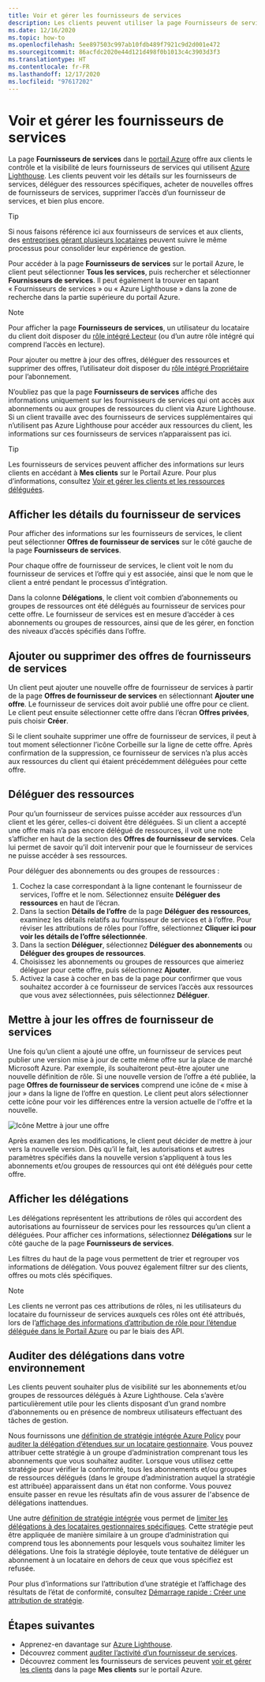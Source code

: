 ```yaml
---
title: Voir et gérer les fournisseurs de services
description: Les clients peuvent utiliser la page Fournisseurs de services du portail Azure pour afficher des informations sur les fournisseurs de services, les offres de fournisseurs de services et les ressources déléguées.
ms.date: 12/16/2020
ms.topic: how-to
ms.openlocfilehash: 5ee897503c997ab10fdb489f7921c9d2d001e472
ms.sourcegitcommit: 86acfdc2020e44d121d498f0b1013c4c3903d3f3
ms.translationtype: HT
ms.contentlocale: fr-FR
ms.lasthandoff: 12/17/2020
ms.locfileid: "97617202"
---
```

# <a name="view-and-manage-service-providers"></a>Voir et gérer les fournisseurs de services

La page **Fournisseurs de services** dans le [portail Azure](https://portal.azure.com) offre aux clients le contrôle et la visibilité de leurs fournisseurs de services qui utilisent [Azure Lighthouse](../overview.md). Les clients peuvent voir les détails sur les fournisseurs de services, déléguer des ressources spécifiques, acheter de nouvelles offres de fournisseurs de services, supprimer l’accès d’un fournisseur de services, et bien plus encore.

> [!TIP]
> Si nous faisons référence ici aux fournisseurs de services et aux clients, des [entreprises gérant plusieurs locataires](../concepts/enterprise.md) peuvent suivre le même processus pour consolider leur expérience de gestion.

Pour accéder à la page **Fournisseurs de services** sur le portail Azure, le client peut sélectionner **Tous les services**, puis rechercher et sélectionner **Fournisseurs de services**. Il peut également la trouver en tapant « Fournisseurs de services » ou « Azure Lighthouse » dans la zone de recherche dans la partie supérieure du portail Azure.

> [!NOTE]
> Pour afficher la page **Fournisseurs de services**, un utilisateur du locataire du client doit disposer du [rôle intégré Lecteur](../../role-based-access-control/built-in-roles.md#reader) (ou d’un autre rôle intégré qui comprend l’accès en lecture).
>
> Pour ajouter ou mettre à jour des offres, déléguer des ressources et supprimer des offres, l’utilisateur doit disposer du [rôle intégré Propriétaire](../../role-based-access-control/built-in-roles.md#owner) pour l’abonnement.

N’oubliez pas que la page **Fournisseurs de services** affiche des informations uniquement sur les fournisseurs de services qui ont accès aux abonnements ou aux groupes de ressources du client via Azure Lighthouse. Si un client travaille avec des fournisseurs de services supplémentaires qui n’utilisent pas Azure Lighthouse pour accéder aux ressources du client, les informations sur ces fournisseurs de services n’apparaissent pas ici.

> [!TIP]
> Les fournisseurs de services peuvent afficher des informations sur leurs clients en accédant à **Mes clients** sur le Portail Azure. Pour plus d’informations, consultez [Voir et gérer les clients et les ressources déléguées](view-manage-customers.md).

## <a name="view-service-provider-details"></a>Afficher les détails du fournisseur de services

Pour afficher des informations sur les fournisseurs de services, le client peut sélectionner **Offres de fournisseur de services** sur le côté gauche de la page **Fournisseurs de services**.

Pour chaque offre de fournisseur de services, le client voit le nom du fournisseur de services et l’offre qui y est associée, ainsi que le nom que le client a entré pendant le processus d’intégration.

Dans la colonne **Délégations**, le client voit combien d’abonnements ou groupes de ressources ont été délégués au fournisseur de services pour cette offre. Le fournisseur de services est en mesure d’accéder à ces abonnements ou groupes de ressources, ainsi que de les gérer, en fonction des niveaux d’accès spécifiés dans l’offre.

## <a name="add-or-remove-service-provider-offers"></a>Ajouter ou supprimer des offres de fournisseurs de services

Un client peut ajouter une nouvelle offre de fournisseur de services à partir de la page **Offres de fournisseur de services** en sélectionnant **Ajouter une offre**. Le fournisseur de services doit avoir publié une offre pour ce client. Le client peut ensuite sélectionner cette offre dans l’écran **Offres privées**, puis choisir **Créer**.

Si le client souhaite supprimer une offre de fournisseur de services, il peut à tout moment sélectionner l’icône Corbeille sur la ligne de cette offre. Après confirmation de la suppression, ce fournisseur de services n’a plus accès aux ressources du client qui étaient précédemment déléguées pour cette offre.

## <a name="delegate-resources"></a>Déléguer des ressources

Pour qu’un fournisseur de services puisse accéder aux ressources d’un client et les gérer, celles-ci doivent être déléguées. Si un client a accepté une offre mais n’a pas encore délégué de ressources, il voit une note s’afficher en haut de la section des **Offres de fournisseur de services**. Cela lui permet de savoir qu’il doit intervenir pour que le fournisseur de services ne puisse accéder à ses ressources.

Pour déléguer des abonnements ou des groupes de ressources :

1. Cochez la case correspondant à la ligne contenant le fournisseur de services, l’offre et le nom. Sélectionnez ensuite **Déléguer des ressources** en haut de l’écran.
1. Dans la section **Détails de l’offre** de la page **Déléguer des ressources**, examinez les détails relatifs au fournisseur de services et à l’offre. Pour réviser les attributions de rôles pour l’offre, sélectionnez **Cliquer ici pour voir les détails de l’offre sélectionnée**.
1. Dans la section **Déléguer**, sélectionnez **Déléguer des abonnements** ou **Déléguer des groupes de ressources**.
1. Choisissez les abonnements ou groupes de ressources que aimeriez déléguer pour cette offre, puis sélectionnez **Ajouter**.
1. Activez la case à cocher en bas de la page pour confirmer que vous souhaitez accorder à ce fournisseur de services l’accès aux ressources que vous avez sélectionnées, puis sélectionnez **Déléguer**.

## <a name="update-service-provider-offers"></a>Mettre à jour les offres de fournisseur de services

Une fois qu’un client a ajouté une offre, un fournisseur de services peut publier une version mise à jour de cette même offre sur la place de marché Microsoft Azure. Par exemple, ils souhaiteront peut-être ajouter une nouvelle définition de rôle. Si une nouvelle version de l’offre a été publiée, la page **Offres de fournisseur de services** comprend une icône de « mise à jour » dans la ligne de l’offre en question. Le client peut alors sélectionner cette icône pour voir les différences entre la version actuelle de l'offre et la nouvelle.

 ![Icône Mettre à jour une offre](../media/update-offer.jpg)

Après examen des les modifications, le client peut décider de mettre à jour vers la nouvelle version. Dès qu’il le fait, les autorisations et autres paramètres spécifiés dans la nouvelle version s’appliquent à tous les abonnements et/ou groupes de ressources qui ont été délégués pour cette offre.

## <a name="view-delegations"></a>Afficher les délégations

Les délégations représentent les attributions de rôles qui accordent des autorisations au fournisseur de services pour les ressources qu’un client a déléguées. Pour afficher ces informations, sélectionnez **Délégations** sur le côté gauche de la page **Fournisseurs de services**.

Les filtres du haut de la page vous permettent de trier et regrouper vos informations de délégation. Vous pouvez également filtrer sur des clients, offres ou mots clés spécifiques.

> [!NOTE]
> Les clients ne verront pas ces attributions de rôles, ni les utilisateurs du locataire du fournisseur de services auxquels ces rôles ont été attribués, lors de l’[affichage des informations d’attribution de rôle pour l’étendue déléguée dans le Portail Azure](../../role-based-access-control/role-assignments-list-portal.md#list-role-assignments-at-a-scope) ou par le biais des API.

## <a name="audit-delegations-in-your-environment"></a>Auditer des délégations dans votre environnement

Les clients peuvent souhaiter plus de visibilité sur les abonnements et/ou groupes de ressources délégués à Azure Lighthouse. Cela s’avère particulièrement utile pour les clients disposant d’un grand nombre d’abonnements ou en présence de nombreux utilisateurs effectuant des tâches de gestion.

Nous fournissons une [définition de stratégie intégrée Azure Policy](../../governance/policy/samples/built-in-policies.md#lighthouse) pour [auditer la délégation d’étendues sur un locataire gestionnaire](https://github.com/Azure/azure-policy/blob/master/built-in-policies/policyDefinitions/Lighthouse/Lighthouse_Delegations_Audit.json). Vous pouvez attribuer cette stratégie à un groupe d’administration comprenant tous les abonnements que vous souhaitez auditer. Lorsque vous utilisez cette stratégie pour vérifier la conformité, tous les abonnements et/ou groupes de ressources délégués (dans le groupe d’administration auquel la stratégie est attribuée) apparaissent dans un état non conforme. Vous pouvez ensuite passer en revue les résultats afin de vous assurer de l'absence de délégations inattendues.

Une autre [définition de stratégie intégrée](../../governance/policy/samples/built-in-policies.md#lighthouse) vous permet de [limiter les délégations à des locataires gestionnaires spécifiques](https://github.com/Azure/azure-policy/blob/master/built-in-policies/policyDefinitions/Lighthouse/AllowCertainManagingTenantIds_Deny.json). Cette stratégie peut être appliquée de manière similaire à un groupe d’administration qui comprend tous les abonnements pour lesquels vous souhaitez limiter les délégations. Une fois la stratégie déployée, toute tentative de déléguer un abonnement à un locataire en dehors de ceux que vous spécifiez est refusée.

Pour plus d’informations sur l’attribution d’une stratégie et l’affichage des résultats de l’état de conformité, consultez [Démarrage rapide : Créer une attribution de stratégie](../../governance/policy/assign-policy-portal.md).

## <a name="next-steps"></a>Étapes suivantes

- Apprenez-en davantage sur [Azure Lighthouse](../overview.md).
- Découvrez comment [auditer l’activité d’un fournisseur de services](view-service-provider-activity.md).
- Découvrez comment les fournisseurs de services peuvent [voir et gérer les clients](view-manage-customers.md) dans la page **Mes clients** sur le portail Azure.
